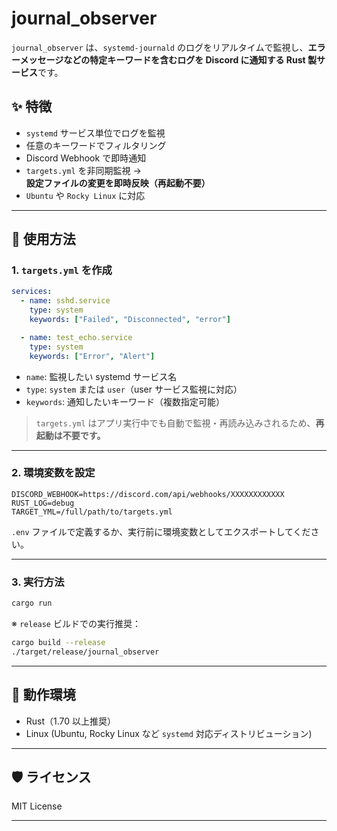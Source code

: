 # journal_observer

`journal_observer` は、`systemd-journald` のログをリアルタイムで監視し、**エラーメッセージなどの特定キーワードを含むログを Discord に通知する Rust 製サービス**です。

## ✨ 特徴

- `systemd` サービス単位でログを監視
- 任意のキーワードでフィルタリング
- Discord Webhook で即時通知
- `targets.yml` を非同期監視 → **設定ファイルの変更を即時反映（再起動不要）**
- `Ubuntu` や `Rocky Linux` に対応

---

## 🚀 使用方法

### 1. `targets.yml` を作成

```yaml
services:
  - name: sshd.service
    type: system
    keywords: ["Failed", "Disconnected", "error"]

  - name: test_echo.service
    type: system
    keywords: ["Error", "Alert"]
```

- `name`: 監視したい systemd サービス名
- `type`: `system` または `user`（user サービス監視に対応）
- `keywords`: 通知したいキーワード（複数指定可能）

> `targets.yml` はアプリ実行中でも自動で監視・再読み込みされるため、**再起動は不要です。**

---

### 2. 環境変数を設定

```env
DISCORD_WEBHOOK=https://discord.com/api/webhooks/XXXXXXXXXXXX
RUST_LOG=debug
TARGET_YML=/full/path/to/targets.yml
```

`.env` ファイルで定義するか、実行前に環境変数としてエクスポートしてください。

---

### 3. 実行方法

```bash
cargo run
```

※ `release` ビルドでの実行推奨：

```bash
cargo build --release
./target/release/journal_observer
```

---

## 🔧 動作環境

- Rust（1.70 以上推奨）
- Linux (Ubuntu, Rocky Linux など `systemd` 対応ディストリビューション)

---

## 🛡️ ライセンス

MIT License

---
